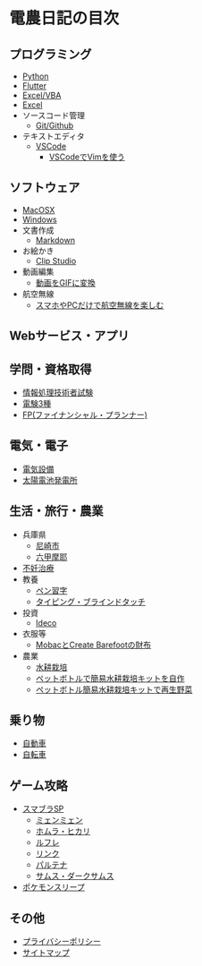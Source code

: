 # 電農日記の目次

## プログラミング

- [Python](./python/index.md)
- [Flutter](./flutter/index.md)
- [Excel/VBA](./excel-vba/index.md)
- [Excel](./excel/index.md)
- ソースコード管理
    - [Git/Github](./git/index.md)
- テキストエディタ
    - [VSCode](./vscode/index.md)
        -  [VSCodeでVimを使う](./vscode/vscode-vim.md)
        
## ソフトウェア

- [MacOSX](./macosx/index.md)
- [Windows](./windows/index.md)
- 文書作成
    - [Markdown](./git/markdown.md)
- お絵かき
    - [Clip Studio](./clipstudio/index.md)
- 動画編集
    - [動画をGIFに変換](./movie-photo-edit/movie-to-gif.md)
- 航空無線
    - [スマホやPCだけで航空無線を楽しむ](./electricity/wireless/aviation-radio-smartphone-pc.md)

## Webサービス・アプリ



## 学問・資格取得

- [情報処理技術者試験](./it/index.md)
- [電験3種](./electricity/denken/index.md)
- [FP(ファイナンシャル・プランナー)](./fp/index.md)

## 電気・電子

- [電気設備](./electricity/electric-equipment/index.md)
- [太陽電池発電所](./electricity/solar/index.md)

## 



## 生活・旅行・農業

- 兵庫県
    - [尼崎市](./life/hyogo-amagasaki.md)
    - [六甲摩耶](./trip/hyogo-rokko-maya.md)
- [不妊治療](./life/infertility_treatment.md)
- 教養
    - [ペン習字](./life/penmanship.md)
    - [タイピング・ブラインドタッチ](./life/typing-blind-touch.md)
- 投資
    - [Ideco](./fp/investment/ideco.md)
- 衣服等
    - [MobacとCreate Barefootの財布](./fashion/mobac-create-barefoot.md)
- 農業
    - [水耕栽培](./agriculture/hydroponics.md)
    - [ペットボトルで簡易水耕栽培キットを自作](./agriculture/hydroponics-plastic-bottle.md)
    - [ペットボトル簡易水耕栽培キットで再生野菜](./agriculture/hydroponics-regenerated-vegetables-plastic-bottle.md)

## 乗り物

- [自動車](./car/index.md)
- [自転車](./bicycle/index.md)


## ゲーム攻略

- [スマブラSP](./game/smash-bros/minmin.md)
    - [ミェンミェン](./game/smash-bros/minmin.md)
    - [ホムラ・ヒカリ](./game/smash-bros/homurahikari.md)
    - [ルフレ](./game/smash-bros/reflet.md)
    - [リンク](./game/smash-bros/link.md)
    - [パルテナ](./game/smash-bros/palutena.md)
    - [サムス・ダークサムス](./game/smash-bros/samus.md)
- [ポケモンスリープ](./game/pokemonsleep/index.html)

## その他

- [プライバシーポリシー](policy.md)
- [サイトマップ](sitemap.xml)


